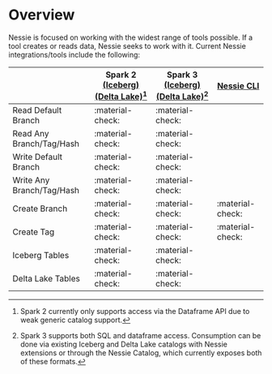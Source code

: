 # Overview

Nessie is focused on working with the widest range of tools possible. If a tool creates 
or reads data, Nessie seeks to work with it. Current Nessie integrations/tools include 
the following:

| |Spark 2 [(Iceberg)](iceberg_client.md) [(Delta Lake)](deltalake_client.md)[^1]|Spark 3 [(Iceberg)](iceberg_client.md) [(Delta Lake)](deltalake_client.md)[^2]|[Nessie CLI](cli.md)|
| --- | --- | --- | --- |
|Read Default Branch|:material-check:| :material-check: | |
|Read Any Branch/Tag/Hash|:material-check:| :material-check: | |
|Write Default Branch|:material-check:| :material-check: | |
|Write Any Branch/Tag/Hash|:material-check:| :material-check: | |
|Create Branch| :material-check: | :material-check: | :material-check:|
|Create Tag| :material-check: | :material-check: |:material-check:|
|Iceberg Tables|:material-check:|:material-check:| |
|Delta Lake Tables|:material-check:|:material-check:| |

[^1]: Spark 2 currently only supports access via the Dataframe API due to weak generic 
catalog support.
[^2]: Spark 3 supports both SQL and dataframe access. Consumption can be done via existing 
Iceberg and Delta Lake catalogs with Nessie extensions or through the Nessie Catalog, 
which currently exposes both of these formats.
